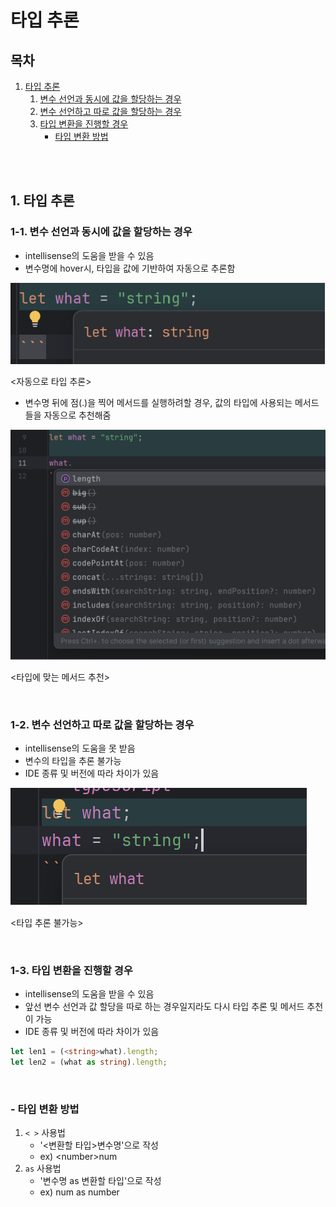 # 타입 추론

## 목차

1. [타입 추론](#1-타입-추론)
    1. [변수 선언과 동시에 값을 할당하는 경우](#1-변수-선언과-동시에-값을-할당하는-경우)
    2. [변수 선언하고 따로 값을 할당하는 경우](#2-변수-선언하고-따로-값을-할당하는-경우)
    3. [타입 변환을 진행할 경우](#3-타입-변환을-진행할-경우)
        - [타입 변환 방법](#--타입-변환-방법)

<br>
<br>

## 1. 타입 추론

### 1-1. 변수 선언과 동시에 값을 할당하는 경우

- intellisense의 도움을 받을 수 있음
- 변수명에 hover시, 타입을 값에 기반하여 자동으로 추론함

![타입추론1](../../assets/img/TS_type_assertion2.png)

<자동으로 타입 추론>

- 변수명 뒤에 점(.)을 찍어 메서드를 실행하려할 경우, 값의 타입에 사용되는 메서드들을 자동으로 추천해줌

![타입추론2](../../assets/img/TS_type_assertion1.png)

<타입에 맞는 메서드 추천>

<br>

### 1-2. 변수 선언하고 따로 값을 할당하는 경우

- intellisense의 도움을 못 받음
- 변수의 타입을 추론 불가능
- IDE 종류 및 버전에 따라 차이가 있음

![타입추론3](../../assets/img/TS_type_assertion3.png)

<타입 추론 불가능>

<br>

### 1-3. 타입 변환을 진행할 경우

- intellisense의 도움을 받을 수 있음
- 앞선 변수 선언과 값 할당을 따로 하는 경우일지라도 다시 타입 추론 및 메서드 추천이 가능
- IDE 종류 및 버전에 따라 차이가 있음

```typescript
let len1 = (<string>what).length;
let len2 = (what as string).length;
```

<br>

### - 타입 변환 방법

1. `< >` 사용법
    - '<변환할 타입>변수명'으로 작성
    - ex) \<number>num
2. `as` 사용법
    - '변수명 as 변환할 타입'으로 작성
    - ex) num as number
